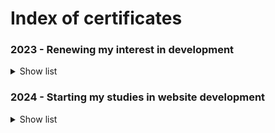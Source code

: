 # Index of certificates


### 2023 - Renewing my interest in development
<details>
    <summary>Show list</summary>

|Stack|Month/Certificate|
|:-:|:-|
|DevOps|[08 - Versioning with git and github](./2023/devops/23-08-22%20-%20Versionamento%20de%20Código%20com%20Git%20e%20GitHub.pdf)|
|Front-end|[09 - Introduction to HTML5 and CSS3](./2023/front-end/23-09-19%20-%20Introdução%20a%20Criação%20de%20Websites%20com%20HTML5%20e%20CSS3.pdf)|
|Miscs|[08 - Bootcamp free education and employability](./2023/miscs/23-08-16%20-%20Bootcamps%20DIO%20Educação%20Gratuita%20e%20Empregabilidade.pdf)|
|Miscs|[08 - Organization with roadmaps and Notion](./2023/miscs/23-08-19%20-%20Organizando%20seus%20Estudos%20com%20os%20Roadmaps%20DIO%20e%20o%20Notion.pdf)|
|Miscs|[10 - Introduction to logic and computational thinking](./2023/miscs/23-10-14%20-%20Lógica%20e%20Pensamento%20Computacional.pdf)|
|Miscs|[11 - Market and career in game development](./2023/miscs/23-11-08%20-%20Mercado%20e%20Carreira%20em%20Desenvolvimento%20de%20Jogos.pdf)|

</details>

### 2024 - Starting my studies in website development

<details>
    <summary>Show list</summary>

#### Devops

|Context|Month/Certificate|
|:-:|:-|
|Git/Github|[07 - Git and GitHub Principles](./2024/devops/24-07-06%20-%20Príncipios%20do%20Git%20e%20Github.pdf)|
|GitGub|[07 - Authentication with GitHub](./2024/devops/24-07-06%20-%20Autenticações%20com%20GitHub.pdf)|
|GitGub|[07 - GitHub Codespace](./2024/devops/24-07-09%20-%20GitHub%20Codespace.pdf)|
|GitGub|[07 - GitHub Certification Training](./2024/devops/24-07-10%20-%20Formação%20GitHub%20Certification.pdf)|

#### Front-end

|Context|Month/Certificate|
|:-:|:-|
|GitHub|[07 - Formatting with Markdown](./2024/front-end/24-07-08%20-%20Formatação%20com%20Markdown.pdf)|
|Internet|[01 - Understanding client x server communication](./2024/front-end/24-01-12%20-%20Entendendo%20Comunicação%20Client%20x%20Server.pdf)|
|HTML5|[01 - Introduction to HTML5](./2024/front-end/24-01-13%20-%20Introdução%20ao%20HTML%20na%20Prática.pdf)|
|TypeScript|[05 - Introduction to TypeScript](./2024/front-end/24-05-13%20-%20Introdução%20ao%20TypeScript.pdf)|
|TypeScript|[06 - OOP with TypeScript](./2024/front-end/24-06-24%20-%20POO%20com%20TypeScript.pdf)|
|TypeScript|[06 - TypeScript fundamentals](./2024/front-end/24-06-25%20-%20Fundamentos%20do%20TypeScript.pdf)|
|TypeScript|[07 - Introduction to React with TypeScript](./2024/front-end/24-07-14%20-%20Introdução%20ao%20React%20Com%20Typescript.pdf)|

#### Miscs

|Context|Month/Certificate|
|:-:|:-|
|GitHub|[07 - Work management with GitHub Projects](./2024/miscs/24-07-09%20-%20Gerenciando%20Seu%20Trabalho%20Com%20Github%20Projects.pdf)|
|GitHub|[07 - GitHub Copilot](./2024/miscs/24-07-09%20-%20GitHub%20Copilot.pdf)|


</details>

<!--

## Table Model

|Context|Month/Certificate|
|:-:|:-|
||[]()|


>